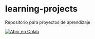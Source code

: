 # learning-projects
Repositorio para proyectos de aprendizaje

[![Abrir en Colab](https://colab.research.google.com/assets/colab-badge.svg)](https://colab.research.google.com/github/CAlvarezLock/proyectos-de-aprendizaje/blob/main/Análisis_de_datos.ipynb)

